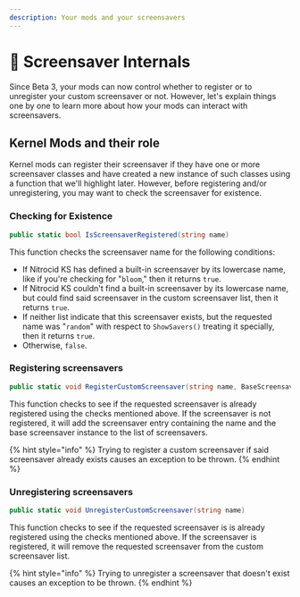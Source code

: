 ```yaml
---
description: Your mods and your screensavers
---
```


# 🌃 Screensaver Internals

Since Beta 3, your mods can now control whether to register or to unregister your custom screensaver or not. However, let's explain things one by one to learn more about how your mods can interact with screensavers.

## Kernel Mods and their role

Kernel mods can register their screensaver if they have one or more screensaver classes and have created a new instance of such classes using a function that we'll highlight later. However, before registering and/or unregistering, you may want to check the screensaver for existence.

### Checking for Existence

```csharp
public static bool IsScreensaverRegistered(string name)
```

This function checks the screensaver name for the following conditions:

* If Nitrocid KS has defined a built-in screensaver by its lowercase name, like if you're checking for "`bloom`," then it returns `true`.
* If Nitrocid KS couldn't find a built-in screensaver by its lowercase name, but could find said screensaver in the custom screensaver list, then it returns `true`.
* If neither list indicate that this screensaver exists, but the requested name was "`random`" with respect to `ShowSavers()` treating it specially, then it returns `true`.
* Otherwise, `false`.

### Registering screensavers

```csharp
public static void RegisterCustomScreensaver(string name, BaseScreensaver screensaver)
```

This function checks to see if the requested screensaver is already registered using the checks mentioned above. If the screensaver is not registered, it will add the screensaver entry containing the name and the base screensaver instance to the list of screensavers.

{% hint style="info" %}
Trying to register a custom screensaver if said screensaver already exists causes an exception to be thrown.
{% endhint %}

### Unregistering screensavers

```csharp
public static void UnregisterCustomScreensaver(string name)
```

This function checks to see if the requested screensaver is is already registered using the checks mentioned above. If the screensaver is registered, it will remove the requested screensaver from the custom screensaver list.

{% hint style="info" %}
Trying to unregister a screensaver that doesn't exist causes an exception to be thrown.
{% endhint %}
